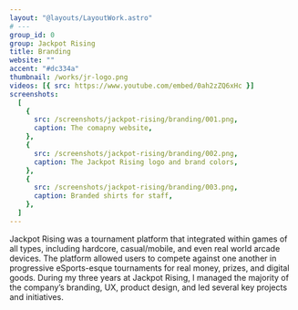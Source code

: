 ```yaml
---
layout: "@layouts/LayoutWork.astro"
# ---
group_id: 0
group: Jackpot Rising
title: Branding
website: ""
accent: "#dc334a"
thumbnail: /works/jr-logo.png
videos: [{ src: https://www.youtube.com/embed/0ah2zZQ6xHc }]
screenshots:
  [
    {
      src: /screenshots/jackpot-rising/branding/001.png,
      caption: The comapny website,
    },
    {
      src: /screenshots/jackpot-rising/branding/002.png,
      caption: The Jackpot Rising logo and brand colors,
    },
    {
      src: /screenshots/jackpot-rising/branding/003.png,
      caption: Branded shirts for staff,
    },
  ]
---
```


Jackpot Rising was a tournament platform that integrated within games of all types, including hardcore, casual/mobile, and even real world arcade devices. The platform allowed users to compete against one another in progressive eSports-esque tournaments for real money, prizes, and digital goods. During my three years at Jackpot Rising, I managed the majority of the company’s branding, UX, product design, and led several key projects and initiatives.
